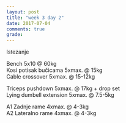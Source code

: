 ```yaml
---
layout: post
title: "week 3 day 2"
date: 2017-07-04
comments: true
grade:
---
```


Istezanje

Bench 5x10 @ 60kg   
Kosi potisak bučicama 5xmax. @ 15kg     
Cable crossover 5xmax. @ 15-12kg  

Triceps pushdown 5xmax. @ 17kg + drop set   
Lying dumbell extension 5xmax. @ 7.5-5kg  

A1 Zadnje rame 4xmax. @ 4-3kg      
A2 Lateralno rame 4xmax. @ 4-3kg   
